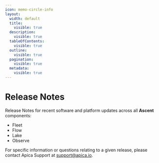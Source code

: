 ```yaml
---
icon: memo-circle-info
layout:
  width: default
  title:
    visible: true
  description:
    visible: true
  tableOfContents:
    visible: true
  outline:
    visible: true
  pagination:
    visible: true
  metadata:
    visible: true
---
```


# Release Notes

Release Notes for recent software and platform updates across all **Ascent** components:

* Fleet
* Flow
* Lake
* Observe



For specific information or questions relating to a given release, please contact Apica Support at support@apica.io.
